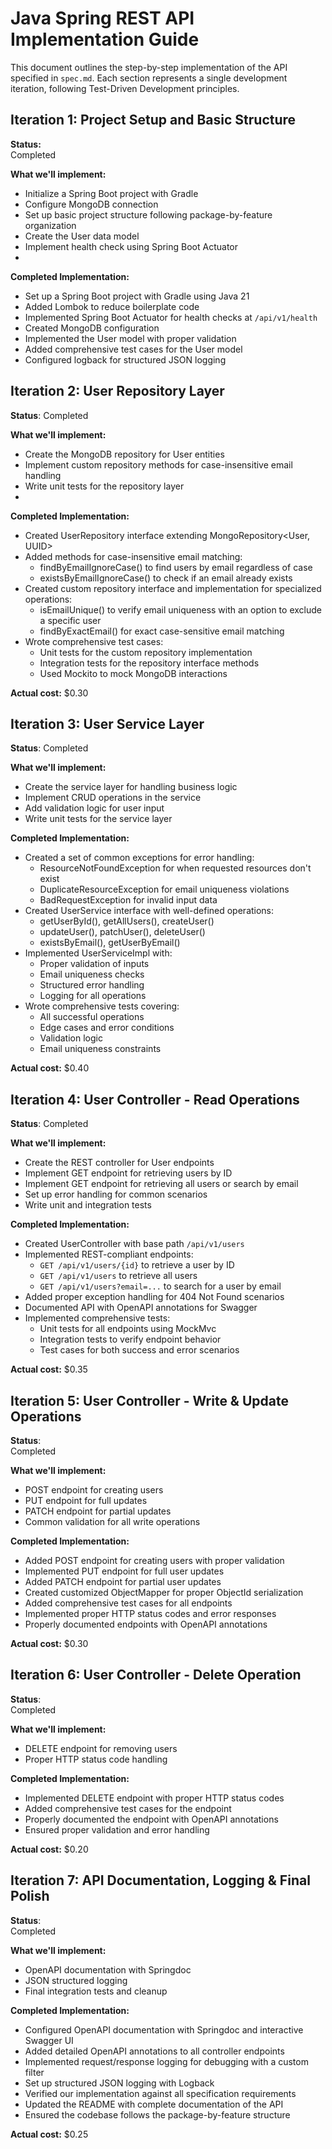 # Java Spring REST API Implementation Guide

This document outlines the step-by-step implementation of the API specified in `spec.md`. Each section represents a single development iteration, following Test-Driven Development principles.

## Iteration 1: Project Setup and Basic Structure
**Status:**  
Completed

**What we'll implement:**
- Initialize a Spring Boot project with Gradle
- Configure MongoDB connection
- Set up basic project structure following package-by-feature organization
- Create the User data model
- Implement health check using Spring Boot Actuator
- 
**Completed Implementation:**
- Set up a Spring Boot project with Gradle using Java 21
- Added Lombok to reduce boilerplate code
- Implemented Spring Boot Actuator for health checks at `/api/v1/health`
- Created MongoDB configuration
- Implemented the User model with proper validation
- Added comprehensive test cases for the User model
- Configured logback for structured JSON logging

## Iteration 2: User Repository Layer
**Status**: Completed

**What we'll implement:**
- Create the MongoDB repository for User entities
- Implement custom repository methods for case-insensitive email handling
- Write unit tests for the repository layer
- 
**Completed Implementation:**
- Created UserRepository interface extending MongoRepository<User, UUID>
- Added methods for case-insensitive email matching:
  - findByEmailIgnoreCase() to find users by email regardless of case
  - existsByEmailIgnoreCase() to check if an email already exists
- Created custom repository interface and implementation for specialized operations:
  - isEmailUnique() to verify email uniqueness with an option to exclude a specific user
  - findByExactEmail() for exact case-sensitive email matching
- Wrote comprehensive test cases:
  - Unit tests for the custom repository implementation
  - Integration tests for the repository interface methods
  - Used Mockito to mock MongoDB interactions

**Actual cost:** $0.30

## Iteration 3: User Service Layer
**Status**: Completed

**What we'll implement:**
- Create the service layer for handling business logic
- Implement CRUD operations in the service
- Add validation logic for user input
- Write unit tests for the service layer


**Completed Implementation:**
- Created a set of common exceptions for error handling:
  - ResourceNotFoundException for when requested resources don't exist
  - DuplicateResourceException for email uniqueness violations
  - BadRequestException for invalid input data
- Created UserService interface with well-defined operations:
  - getUserById(), getAllUsers(), createUser()
  - updateUser(), patchUser(), deleteUser()
  - existsByEmail(), getUserByEmail()
- Implemented UserServiceImpl with:
  - Proper validation of inputs
  - Email uniqueness checks
  - Structured error handling
  - Logging for all operations
- Wrote comprehensive tests covering:
  - All successful operations
  - Edge cases and error conditions
  - Validation logic
  - Email uniqueness constraints

**Actual cost:** $0.40

## Iteration 4: User Controller - Read Operations
**Status**: Completed

**What we'll implement:**
- Create the REST controller for User endpoints
- Implement GET endpoint for retrieving users by ID
- Implement GET endpoint for retrieving all users or search by email
- Set up error handling for common scenarios
- Write unit and integration tests

**Completed Implementation:**
- Created UserController with base path `/api/v1/users`
- Implemented REST-compliant endpoints:
  - `GET /api/v1/users/{id}` to retrieve a user by ID
  - `GET /api/v1/users` to retrieve all users
  - `GET /api/v1/users?email=...` to search for a user by email
- Added proper exception handling for 404 Not Found scenarios
- Documented API with OpenAPI annotations for Swagger
- Implemented comprehensive tests:
  - Unit tests for all endpoints using MockMvc
  - Integration tests to verify endpoint behavior
  - Test cases for both success and error scenarios

**Actual cost:** $0.35

## Iteration 5: User Controller - Write & Update Operations
**Status**:  
Completed

**What we'll implement:**
- POST endpoint for creating users
- PUT endpoint for full updates
- PATCH endpoint for partial updates 
- Common validation for all write operations

**Completed Implementation:**
- Added POST endpoint for creating users with proper validation
- Implemented PUT endpoint for full user updates
- Added PATCH endpoint for partial user updates
- Created customized ObjectMapper for proper ObjectId serialization
- Added comprehensive test cases for all endpoints
- Implemented proper HTTP status codes and error responses
- Properly documented endpoints with OpenAPI annotations

**Actual cost:** $0.30

## Iteration 6: User Controller - Delete Operation
**Status**:  
Completed

**What we'll implement:**
- DELETE endpoint for removing users
- Proper HTTP status code handling

**Completed Implementation:**
- Implemented DELETE endpoint with proper HTTP status codes
- Added comprehensive test cases for the endpoint
- Properly documented the endpoint with OpenAPI annotations
- Ensured proper validation and error handling

**Actual cost:** $0.20

## Iteration 7: API Documentation, Logging & Final Polish
**Status**:  
Completed

**What we'll implement:**
- OpenAPI documentation with Springdoc
- JSON structured logging
- Final integration tests and cleanup

**Completed Implementation:**
- Configured OpenAPI documentation with Springdoc and interactive Swagger UI
- Added detailed OpenAPI annotations to all controller endpoints
- Implemented request/response logging for debugging with a custom filter
- Set up structured JSON logging with Logback
- Verified our implementation against all specification requirements
- Updated the README with complete documentation of the API
- Ensured the codebase follows the package-by-feature structure

**Actual cost:** $0.25

